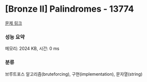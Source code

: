 # [Bronze II] Palindromes - 13774 

[문제 링크](https://www.acmicpc.net/problem/13774) 

### 성능 요약

메모리: 2024 KB, 시간: 0 ms

### 분류

브루트포스 알고리즘(bruteforcing), 구현(implementation), 문자열(string)

